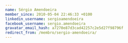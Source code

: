 ```yaml
---
name: Sérgio Amendoeira
member_since: 2010-05-04 22:46:33 +0100
linkedin_username: sergioamendoeira
facebook_username: sergio.amendoeira
gravatar_email_hash: a7270e87d3cad42257c2e5d27f98796f
redirect_from: /membro/sergio-amendoeira/
---
```

